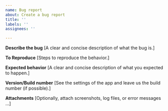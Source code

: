 ```yaml
---
name: Bug report
about: Create a bug report
title: ''
labels: ''
assignees: ''

---
```


**Describe the bug**
[A clear and concise description of what the bug is.]

**To Reproduce**
[Steps to reproduce the behavior.]

**Expected behavior**
[A clear and concise description of what you expected to happen.]

**Version/Build number**
[See the settings of the app and leave us the build number (if possible).]

**Attachments**
[Optionally, attach screenshots, log files, or error messages ...]
